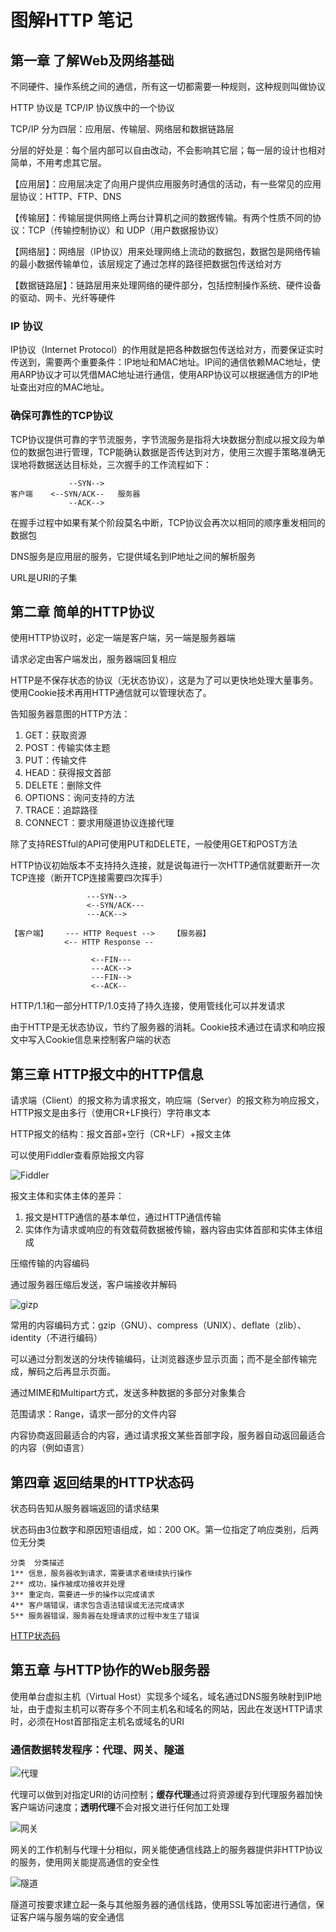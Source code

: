 # 图解HTTP 笔记

## 第一章 了解Web及网络基础

不同硬件、操作系统之间的通信，所有这一切都需要一种规则，这种规则叫做协议

HTTP 协议是 TCP/IP 协议族中的一个协议

TCP/IP 分为四层：应用层、传输层、网络层和数据链路层

分层的好处是：每个层内部可以自由改动，不会影响其它层；每一层的设计也相对简单，不用考虑其它层。

【应用层】：应用层决定了向用户提供应用服务时通信的活动，有一些常见的应用层协议：HTTP、FTP、DNS

【传输层】：传输层提供网络上两台计算机之间的数据传输。有两个性质不同的协议：TCP（传输控制协议）和 UDP（用户数据报协议）

【网络层】：网络层（IP协议）用来处理网络上流动的数据包，数据包是网络传输的最小数据传输单位，该层规定了通过怎样的路径把数据包传送给对方

【数据链路层】：链路层用来处理网络的硬件部分，包括控制操作系统、硬件设备的驱动、网卡、光纤等硬件

### IP 协议

IP协议（Internet Protocol）的作用就是把各种数据包传送给对方，而要保证实时传送到，需要两个重要条件：IP地址和MAC地址。IP间的通信依赖MAC地址，使用ARP协议才可以凭借MAC地址进行通信，使用ARP协议可以根据通信方的IP地址查出对应的MAC地址。

### 确保可靠性的TCP协议

TCP协议提供可靠的字节流服务，字节流服务是指将大块数据分割成以报文段为单位的数据包进行管理，TCP能确认数据是否传达到对方，使用三次握手策略准确无误地将数据送达目标处，三次握手的工作流程如下：
```
             --SYN-->   
客户端    <--SYN/ACK--   服务器
             --ACK-->   
```
在握手过程中如果有某个阶段莫名中断，TCP协议会再次以相同的顺序重发相同的数据包

DNS服务是应用层的服务，它提供域名到IP地址之间的解析服务

URL是URI的子集


## 第二章 简单的HTTP协议

使用HTTP协议时，必定一端是客户端，另一端是服务器端

请求必定由客户端发出，服务器端回复相应

HTTP是不保存状态的协议（无状态协议），这是为了可以更快地处理大量事务。使用Cookie技术再用HTTP通信就可以管理状态了。

告知服务器意图的HTTP方法：

1.  GET：获取资源
2.  POST：传输实体主题
3.  PUT：传输文件
4.  HEAD：获得报文首部
5.  DELETE：删除文件
6.  OPTIONS：询问支持的方法
7.  TRACE：追踪路径
8.  CONNECT：要求用隧道协议连接代理

除了支持RESTful的API可使用PUT和DELETE，一般使用GET和POST方法

HTTP协议初始版本不支持持久连接，就是说每进行一次HTTP通信就要断开一次TCP连接（断开TCP连接需要四次挥手）

```
                 ---SYN-->
                 <--SYN/ACK---
                 ---ACK-->

【客户端】    --- HTTP Request -->    【服务器】
            <-- HTTP Response --

                  <--FIN---
                  ---ACK-->
                  ---FIN-->
                  <--ACK--
```

HTTP/1.1和一部分HTTP/1.0支持了持久连接，使用管线化可以并发请求

由于HTTP是无状态协议，节约了服务器的消耗。Cookie技术通过在请求和响应报文中写入Cookie信息来控制客户端的状态



## 第三章 HTTP报文中的HTTP信息

请求端（Client）的报文称为请求报文，响应端（Server）的报文称为响应报文，HTTP报文是由多行（使用CR+LF换行）字符串文本

HTTP报文的结构：报文首部+空行（CR+LF）+报文主体

可以使用Fiddler查看原始报文内容

![Fiddler](https://ws3.sinaimg.cn/large/005BYqpgly1g1cooeomnvj31350rgqcb.jpg)

报文主体和实体主体的差异：
1. 报文是HTTP通信的基本单位，通过HTTP通信传输
2. 实体作为请求或响应的有效载荷数据被传输，器内容由实体首部和实体主体组成

压缩传输的内容编码

通过服务器压缩后发送，客户端接收并解码

![gizp](https://ws3.sinaimg.cn/large/005BYqpggy1g1coprlhdmj31350rg489.jpg)

常用的内容编码方式：gzip（GNU）、compress（UNIX）、deflate（zlib）、identity（不进行编码）

可以通过分割发送的分块传输编码，让浏览器逐步显示页面；而不是全部传输完成，解码之后再显示页面。

通过MIME和Multipart方式，发送多种数据的多部分对象集合

范围请求：Range，请求一部分的文件内容

内容协商返回最适合的内容，通过请求报文某些首部字段，服务器自动返回最适合的内容（例如语言）



## 第四章 返回结果的HTTP状态码

状态码告知从服务器端返回的请求结果

状态码由3位数字和原因短语组成，如：200 OK。第一位指定了响应类别，后两位无分类

```
分类	分类描述
1**	信息，服务器收到请求，需要请求者继续执行操作
2**	成功，操作被成功接收并处理
3**	重定向，需要进一步的操作以完成请求
4**	客户端错误，请求包含语法错误或无法完成请求
5**	服务器错误，服务器在处理请求的过程中发生了错误
```

[HTTP状态码](https://developer.mozilla.org/zh-CN/docs/Web/HTTP/Status)


## 第五章 与HTTP协作的Web服务器

使用单台虚拟主机（Virtual Host）实现多个域名，域名通过DNS服务映射到IP地址，由于虚拟主机可以寄存多个不同主机名和域名的网站，因此在发送HTTP请求时，必须在Host首部指定主机名或域名的URI

### 通信数据转发程序：代理、网关、隧道

![代理](https://ws3.sinaimg.cn/large/005BYqpgly1g1cq0ksamlj30m209eac4.jpg)

代理可以做到对指定URI的访问控制；**缓存代理**通过将资源缓存到代理服务器加快客户端访问速度；**透明代理**不会对报文进行任何加工处理

![网关](https://ws3.sinaimg.cn/large/005BYqpggy1g1cq56aav6j30ku06k3zf.jpg)

网关的工作机制与代理十分相似，网关能使通信线路上的服务器提供非HTTP协议的服务，使用网关能提高通信的安全性

![隧道](https://ws3.sinaimg.cn/large/005BYqpggy1g1cq5e5c8wj30md0703zn.jpg)

隧道可按要求建立起一条与其他服务器的通信线路，使用SSL等加密进行通信，保证客户端与服务端的安全通信